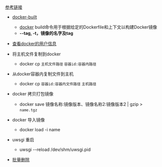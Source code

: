 [参考链接](https://blog.csdn.net/weixin_43702146/article/details/120701988?spm=1001.2101.3001.6661.1&utm_medium=distribute.pc_relevant_t0.none-task-blog-2%7Edefault%7ECTRLIST%7Edefault-1-120701988-blog-125084872.pc_relevant_multi_platform_whitelistv1&depth_1-utm_source=distribute.pc_relevant_t0.none-task-blog-2%7Edefault%7ECTRLIST%7Edefault-1-120701988-blog-125084872.pc_relevant_multi_platform_whitelistv1&utm_relevant_index=1)





- [docker-built](https://blog.csdn.net/taiyangdao/article/details/71718805?ops_request_misc=%257B%2522request%255Fid%2522%253A%2522165690291116781685394246%2522%252C%2522scm%2522%253A%252220140713.130102334..%2522%257D&request_id=165690291116781685394246&biz_id=0&utm_medium=distribute.pc_search_result.none-task-blog-2~all~baidu_landing_v2~default-1-71718805-null-null.142^v30^pc_rank_34,185^v2^control&utm_term=docker+built+-t&spm=1018.2226.3001.4187)
  - [docker](https://so.csdn.net/so/search?q=docker&spm=1001.2101.3001.7020) build命令用于根据给定的Dockerfile和上下文以构建Docker镜像
  - **--tag, -t，镜像的名字及tag**

- [查看docker的用户信息](https://www.cnblogs.com/yinguohai/p/13520005.html)

- 将主机文件复制到docker
  - docker cp `主机文件路径` `容器id:容器内路径 `
- 从docker容器内复制文件到主机

  - docker cp `容器id:容器内文件路径` `主机路径`

- docker 拷贝打包镜像
  - docker save 镜像名称:镜像版本、镜像名称2:镜像版本2  |  gzip >  `name.tgz`
- docker 导入镜像
  - docker load -i name  
- uwsgi 重启
  - uwsgi --reload /dev/shm/uwsgi.pid 

- [批量删除](https://blog.csdn.net/WuLex/article/details/120257730?ops_request_misc=%257B%2522request%255Fid%2522%253A%2522166019016016781683955094%2522%252C%2522scm%2522%253A%252220140713.130102334..%2522%257D&request_id=166019016016781683955094&biz_id=0&utm_medium=distribute.pc_search_result.none-task-blog-2~all~sobaiduend~default-1-120257730-null-null.142^v40^pc_rank_34_2,185^v2^control&utm_term=docker%20%E6%89%B9%E9%87%8F%E5%88%A0%E9%99%A4%E5%AE%B9%E5%99%A8&spm=1018.2226.3001.4187)